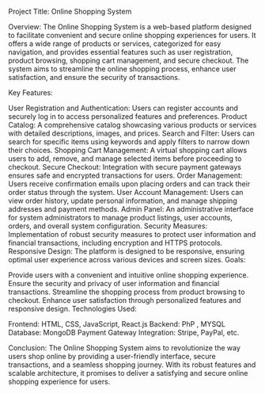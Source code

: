 Project Title: Online Shopping System

Overview:
The Online Shopping System is a web-based platform designed to facilitate convenient and secure online shopping experiences for users. It offers a wide range of products or services, categorized for easy navigation, and provides essential features such as user registration, product browsing, shopping cart management, and secure checkout. The system aims to streamline the online shopping process, enhance user satisfaction, and ensure the security of transactions.

Key Features:

User Registration and Authentication: Users can register accounts and securely log in to access personalized features and preferences.
Product Catalog: A comprehensive catalog showcasing various products or services with detailed descriptions, images, and prices.
Search and Filter: Users can search for specific items using keywords and apply filters to narrow down their choices.
Shopping Cart Management: A virtual shopping cart allows users to add, remove, and manage selected items before proceeding to checkout.
Secure Checkout: Integration with secure payment gateways ensures safe and encrypted transactions for users.
Order Management: Users receive confirmation emails upon placing orders and can track their order status through the system.
User Account Management: Users can view order history, update personal information, and manage shipping addresses and payment methods.
Admin Panel: An administrative interface for system administrators to manage product listings, user accounts, orders, and overall system configuration.
Security Measures: Implementation of robust security measures to protect user information and financial transactions, including encryption and HTTPS protocols.
Responsive Design: The platform is designed to be responsive, ensuring optimal user experience across various devices and screen sizes.
Goals:

Provide users with a convenient and intuitive online shopping experience.
Ensure the security and privacy of user information and financial transactions.
Streamline the shopping process from product browsing to checkout.
Enhance user satisfaction through personalized features and responsive design.
Technologies Used:

Frontend: HTML, CSS, JavaScript, React.js 
Backend: PhP , MYSQL
Database: MongoDB 
Payment Gateway Integration: Stripe, PayPal, etc.

Conclusion:
The Online Shopping System aims to revolutionize the way users shop online by providing a user-friendly interface, secure transactions, and a seamless shopping journey. With its robust features and scalable architecture, it promises to deliver a satisfying and secure online shopping experience for users.


